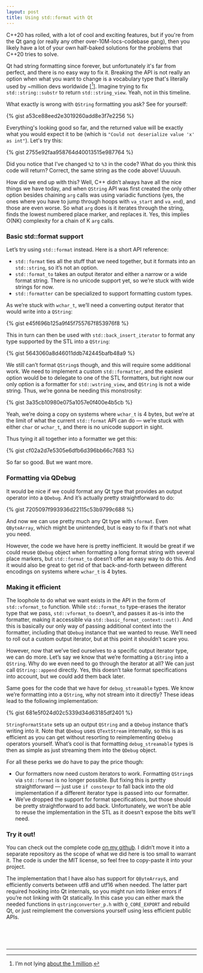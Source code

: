 ```yaml
---
layout: post
title: Using std::format with Qt
---
```


C++20 has rolled, with a lot of cool and exciting features, but if you're from the Qt gang (or really any other over-10M-locs-codebase gang), then you likely have a lot of your own half-baked solutions for the problems that C++20 tries to solve.

Qt had string formatting since forever, but unfortunately it's far from perfect, and there is no easy way to fix it. Breaking the API is not really an option when what you want to change is a vocabulary type that's literally used by ~million devs worldwide \[[^1]\]. Imagine trying to fix `std::string::substr` to return `std::string_view`. Yeah, not in this timeline.

What exactly is wrong with `QString` formatting you ask? See for yourself:

{% gist a53ce88eed2e3019260add8e3f7e2256 %}

Everything's looking good so far, and the returned value will be exactly what you would expect it to be (which is `"Could not deserialize value 'x' as int"`). Let's try this:

{% gist 2755e92faa958764d40013515e987764 %}

Did you notice that I’ve changed `%2` to `%3` in the code? What do you think this code will return? Correct, the same string as the code above! Uuuuuh.

How did we end up with this? Well, C++ didn’t always have all the nice things we have today, and when `QString` API was first created the only other option besides chaining `arg` calls was using variadic functions (yes, the ones where you have to jump through hoops with `va_start` and `va_end`), and those are even worse. So what `arg` does is it iterates through the string, finds the lowest numbered place marker, and replaces it. Yes, this implies O(NK) complexity for a chain of K `arg` calls.


### Basic std::format support

Let’s try using `std::format` instead. Here is a short API reference:

- `std::format` ties all the stuff that we need together, but it formats into an `std::string`, so it’s not an option.
- `std::format_to` takes an output iterator and either a narrow or a wide format string. There is no unicode support yet, so we’re stuck with wide strings for now.
- `std::formatter` can be specialized to support formatting custom types.

As we’re stuck with `wchar_t`, we’ll need a converting output iterator that would write into a `QString`:

{% gist e45f696b125a9f45f755767f853976f8 %}

This in turn can then be used with `std::back_insert_iterator` to format any type supported by the STL into a `QString`:

{% gist 5643060a8d46011ddb742445bafb48a9 %}

We still can’t format `QString`s though, and this will require some additional work. We need to implement a custom `std::formatter`, and the easiest option would be to delegate to one of the STL formatters, but right now our only option is a formatter for `std::wstring_view`, and `QString` is not a wide string. Thus, we’re gonna be needing this monstrosity:

{% gist 3a35cb10980e075a1057e0f400e4b5cb %}

Yeah, we’re doing a copy on systems where `wchar_t` is 4 bytes, but we’re at the limit of what the current `std::format` API can do — we’re stuck with either `char` or `wchar_t`, and there is no unicode support in sight.

Thus tying it all together into a formatter we get this:

{% gist cf02a2d7e5305e6dfb6d396bb66c7683 %}

So far so good. But we want more.


### Formatting via QDebug

It would be nice if we could format any Qt type that provides an output operator into a `QDebug`. And it’s actually pretty straightforward to do:

{% gist 7205097f993936d22115c53b9799c688 %}

And now we can use pretty much any Qt type with `sformat`. Even `QByteArray`, which might be unintended, but is easy to fix if that’s not what you need.

However, the code we have here is pretty inefficient. It would be great if we could reuse `QDebug` object when formatting a long format string with several place markers, but `std::format_to` doesn’t offer an easy way to do this. And it would also be great to get rid of that back-and-forth between different encodings on systems where `wchar_t` is 4 bytes.


### Making it efficient

The loophole to do what we want exists in the API in the form of `std::vformat_to` function. While `std::format_to` type-erases the iterator type that we pass, `std::vformat_to` doesn’t, and passes it as-is into the formatter, making it accessible via `std::basic_format_context::out()`. And this is basically our only way of passing additional context into the formatter, including that `QDebug` instance that we wanted to reuse. We’ll need to roll out a custom output iterator, but at this point it shouldn’t scare you.

However, now that we’ve tied ourselves to a specific output iterator type, we can do more. Let’s say we know that we’re formatting a `QString` into a `QString`. Why do we even need to go through the iterator at all? We can just call `QString::append` directly. Yes, this doesn’t take format specifications into account, but we could add them back later.

Same goes for the code that we have for `debug_streamable` types. We know we’re formatting into a `QString`, why not stream into it directly? These ideas lead to the following implementation:

{% gist 681e5f024d02c5339d34d63185df2401 %}

`StringFormatState` sets up an output `QString` and a `QDebug` instance that’s writing into it. Note that `QDebug` uses `QTextStream` internally, so this is as efficient as you can get without resorting to reimplementing `QDebug` operators yourself. What’s cool is that formatting `debug_streamable` types is then as simple as just streaming them into the `QDebug` object.

For all these perks we do have to pay the price though:

- Our formatters now need custom iterators to work. Formatting `QString`s via `std::format` is no longer possible. But fixing this is pretty straightforward — just use `if constexpr` to fall back into the old implementation if a different iterator type is passed into our formatter.
- We’ve dropped the support for format specifications, but those should be pretty straightforward to add back. Unfortunately, we won’t be able to reuse the implementation in the STL as it doesn’t expose the bits we’ll need.


### Try it out!

You can check out the complete code [on my github](https://github.com/captainurist/qnob/blob/5ef09ca145aee149fa2a68c12c253664a3c50818/src/util/format.h). I didn’t move it into a separate repository as the scope of what we did here is too small to warrant it. The code is under the MIT license, so feel free to copy-paste it into your project.

The implementation that I have also has support for `QByteArray`s, and efficiently converts between utf8 and utf16 when needed. The latter part required hooking into Qt internals, so you might run into linker errors if you’re not linking with Qt statically. In this case you can either mark the needed functions in `qstringconverter_p.h` with `Q_CORE_EXPORT` and rebuild Qt, or just reimplement the conversions yourself using less efficient public APIs.

&nbsp;

&nbsp;

---

[^1]:  I’m not lying [about the 1 million](https://www.qt.io/stock/qt-group-oyj-managers-transactions-1491998400000).




